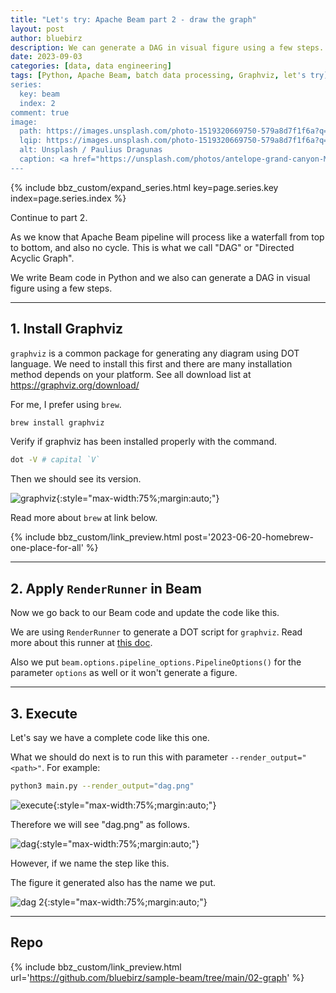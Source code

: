 ```yaml
---
title: "Let's try: Apache Beam part 2 - draw the graph"
layout: post
author: bluebirz
description: We can generate a DAG in visual figure using a few steps.
date: 2023-09-03
categories: [data, data engineering]
tags: [Python, Apache Beam, batch data processing, Graphviz, let's try]
series:
  key: beam
  index: 2
comment: true
image:
  path: https://images.unsplash.com/photo-1519320669750-579a8d7f1f6a?q=80&w=1959&auto=format&fit=crop&ixlib=rb-4.0.3&ixid=M3wxMjA3fDB8MHxwaG90by1wYWdlfHx8fGVufDB8fHx8fA%3D%3D
  lqip: https://images.unsplash.com/photo-1519320669750-579a8d7f1f6a?q=10&w=1959&auto=format&fit=crop&ixlib=rb-4.0.3&ixid=M3wxMjA3fDB8MHxwaG90by1wYWdlfHx8fGVufDB8fHx8fA%3D%3D
  alt: Unsplash / Paulius Dragunas
  caption: <a href="https://unsplash.com/photos/antelope-grand-canyon-M2UXVaLlfds">Unsplash / Paulius Dragunas</a>
---
```


{% include bbz_custom/expand_series.html key=page.series.key index=page.series.index %}

Continue to part 2.

As we know that Apache Beam pipeline will process like a waterfall from top to bottom, and also no cycle. This is what we call "DAG" or "Directed Acyclic Graph".

We write Beam code in Python and we also can generate a DAG in visual figure using a few steps.

---

## 1. Install Graphviz

`graphviz` is a common package for generating any diagram using DOT language. We need to install this first and there are many installation method depends on your platform. See all download list at <https://graphviz.org/download/>

For me, I prefer using `brew`.

```sh
brew install graphviz
```

Verify if graphviz has been installed properly with the command.

```sh
dot -V # capital `V`
```

Then we should see its version.

![graphviz](https://bluebirzdotnet.s3.ap-southeast-1.amazonaws.com/beam/p2/01-dot-v.png){:style="max-width:75%;margin:auto;"}

Read more about `brew` at link below.

{% include bbz_custom/link_preview.html post='2023-06-20-homebrew-one-place-for-all' %}

---

## 2. Apply `RenderRunner` in Beam

Now we go back to our Beam code and update the code like this.

<script src="https://gist.github.com/bluebirz/c77aa2a47e3e782959bcab4b0d34a7d4.js?file=02-render.py"></script>

We are using `RenderRunner` to generate a DOT script for `graphviz`. Read more about this runner at [this doc](https://beam.apache.org/releases/pydoc/2.48.0/apache_beam.runners.render.html).

Also we put `beam.options.pipeline_options.PipelineOptions()` for the parameter `options` as well or it won't generate a figure.

---

## 3. Execute

Let's say we have a complete code like this one.

<script src="https://gist.github.com/bluebirz/c77aa2a47e3e782959bcab4b0d34a7d4.js?file=02-render-sample.py"></script>

What we should do next is to run this with parameter `--render_output="<path>"`. For example:

```sh
python3 main.py --render_output="dag.png"
```

![execute](https://bluebirzdotnet.s3.ap-southeast-1.amazonaws.com/beam/p2/02-renderrunner.png){:style="max-width:75%;margin:auto;"}

Therefore we will see "dag.png" as follows.

![dag](https://bluebirzdotnet.s3.ap-southeast-1.amazonaws.com/beam/p2/03-dag_default.png){:style="max-width:75%;margin:auto;"}

However, if we name the step like this.

<script src="https://gist.github.com/bluebirz/c77aa2a47e3e782959bcab4b0d34a7d4.js?file=02-render-sample-step-name.py"></script>

The figure it generated also has the name we put.

![dag 2](https://bluebirzdotnet.s3.ap-southeast-1.amazonaws.com/beam/p2/04-dag_name.png){:style="max-width:75%;margin:auto;"}

---

## Repo

{% include bbz_custom/link_preview.html url='<https://github.com/bluebirz/sample-beam/tree/main/02-graph>' %}
